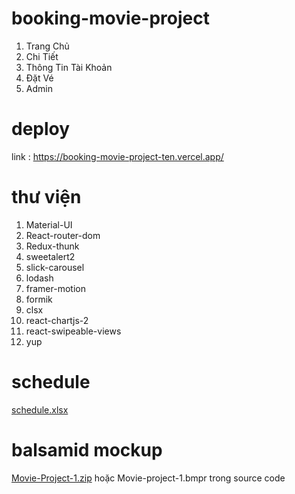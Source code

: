 

# booking-movie-project
1. Trang Chủ
2. Chi Tiết 
3. Thông Tin Tài Khoản
4. Đặt Vé 
5. Admin 
# deploy
link : https://booking-movie-project-ten.vercel.app/
# thư viện 
1. Material-UI
2. React-router-dom
3. Redux-thunk
4. sweetalert2
5. slick-carousel
6. lodash
7. framer-motion
8. formik
9. clsx
10. react-chartjs-2
11. react-swipeable-views
12. yup
# schedule
[schedule.xlsx](https://github.com/hnn080196/booking-movie-project/files/7297944/schedule.xlsx)
# balsamid mockup
[Movie-Project-1.zip](https://github.com/hnn080196/booking-movie-project/files/7297955/Movie-Project-1.zip)
hoặc Movie-project-1.bmpr trong source code

